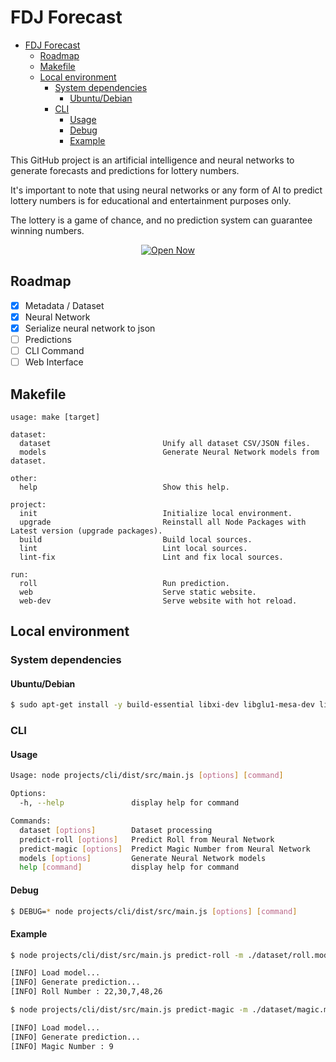 # FDJ Forecast

- [FDJ Forecast](#fdj-forecast)
  - [Roadmap](#roadmap)
  - [Makefile](#makefile)
  - [Local environment](#local-environment)
    - [System dependencies](#system-dependencies)
      - [Ubuntu/Debian](#ubuntudebian)
    - [CLI](#cli)
      - [Usage](#usage)
      - [Debug](#debug)
      - [Example](#example)

This GitHub project is an artificial intelligence and neural networks to generate forecasts and predictions for lottery numbers.

It's important to note that using neural networks or any form of AI to predict lottery numbers is for educational and entertainment purposes only.

The lottery is a game of chance, and no prediction system can guarantee winning numbers.

<p align="center">
  <a href="https://ealenn.github.io/fdj-forecast/">
    <img src="https://img.shields.io/badge/Open-Website-blue.svg?style=for-the-badge" alt="Open Now"/>
  </a>
</p>

## Roadmap

- [x] Metadata / Dataset
- [x] Neural Network
- [x] Serialize neural network to json
- [ ] Predictions
- [ ] CLI Command
- [ ] Web Interface

## Makefile

```
usage: make [target]

dataset:
  dataset                         Unify all dataset CSV/JSON files.
  models                          Generate Neural Network models from dataset.

other:
  help                            Show this help.

project:
  init                            Initialize local environment.
  upgrade                         Reinstall all Node Packages with Latest version (upgrade packages).
  build                           Build local sources.
  lint                            Lint local sources.
  lint-fix                        Lint and fix local sources.

run:
  roll                            Run prediction.
  web                             Serve static website.
  web-dev                         Serve website with hot reload.
```

## Local environment

### System dependencies

#### Ubuntu/Debian

```sh
$ sudo apt-get install -y build-essential libxi-dev libglu1-mesa-dev libglew-dev pkg-config
```

### CLI

#### Usage

```sh
Usage: node projects/cli/dist/src/main.js [options] [command]

Options:
  -h, --help               display help for command

Commands:
  dataset [options]        Dataset processing
  predict-roll [options]   Predict Roll from Neural Network
  predict-magic [options]  Predict Magic Number from Neural Network
  models [options]         Generate Neural Network models
  help [command]           display help for command
```

#### Debug

```sh
$ DEBUG=* node projects/cli/dist/src/main.js [options] [command]
```

#### Example

```sh
$ node projects/cli/dist/src/main.js predict-roll -m ./dataset/roll.model.json

[INFO] Load model...
[INFO] Generate prediction...
[INFO] Roll Number : 22,30,7,48,26
```

```sh
$ node projects/cli/dist/src/main.js predict-magic -m ./dataset/magic.model.json

[INFO] Load model...
[INFO] Generate prediction...
[INFO] Magic Number : 9
```
